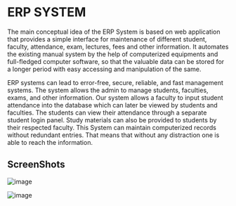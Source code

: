# ERP SYSTEM

The main conceptual idea of the ERP System is based on web
application that provides a simple interface for maintenance of
different student, faculty, attendance, exam, lectures, fees and
other information. It automates the existing manual system by
the help of computerized equipments and full-fledged computer
software, so that the valuable data can be stored for a longer
period with easy accessing and manipulation of the same.

ERP systems can lead to error-free, secure, reliable, and fast management systems. The system allows the admin to manage students, faculties, exams, and other information. Our system allows a faculty to input student attendance into the database which can later be viewed by students and faculties. The students can view their attendance through a separate student login panel. Study materials can also be provided to students by their respected faculty. This System can maintain computerized records without redundant entries. That means that without any distraction one is able to reach the information.


## ScreenShots
![image](https://user-images.githubusercontent.com/73381050/171994372-e817b1e9-391f-481c-b9b8-cb3fb3d84ac8.png)


![image](https://user-images.githubusercontent.com/73381050/172060051-a26a5828-d317-4563-8303-d526bd8b6220.png)
